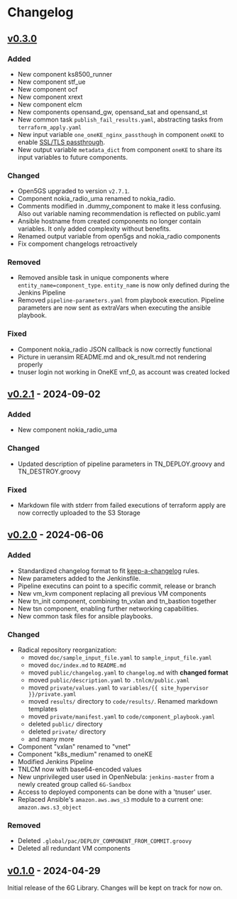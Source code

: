 # Changelog

## [v0.3.0]
### Added
- New component ks8500_runner
- New component stf_ue
- New component ocf
- New component xrext
- New component elcm
- New components opensand_gw, opensand_sat and opensand_st
- New common task `publish_fail_results.yaml`, abstracting tasks from `terraform_apply.yaml`
- New input variable `one_oneKE_nginx_passthough` in component `oneKE` to enable [SSL/TLS passthrough](https://kubernetes.github.io/ingress-nginx/user-guide/tls/#ssl-passthrough).
- New output variable `metadata_dict` from component `oneKE` to share its input variables to future components.
### Changed
- Open5GS upgraded to version `v2.7.1`.
- Component nokia_radio_uma renamed to nokia_radio.
- Comments modified in .dummy_component to make it less confusing. Also out variable naming recommendation is reflected on public.yaml
- Ansible hostname from created components no longer contain variables. It only added complexity without benefits.
- Renamed output variable from open5gs and nokia_radio components
- Fix compoment changelogs retroactively
### Removed
- Removed ansible task in unique components where `entity_name=component_type`. `entity_name` is now only defined during the Jenkins Pipeline
- Removed `pipeline-parameters.yaml` from playbook execution. Pipeline parameters are now sent as extraVars when executing the ansible playbook.
### Fixed
- Component nokia_radio JSON callback is now correctly functional
- Picture in ueransim README.md and ok_result.md not rendering properly
- tnuser login not working in OneKE vnf_0, as account was created locked

## [v0.2.1] - 2024-09-02
### Added
- New component nokia_radio_uma
### Changed
- Updated description of pipeline parameters in TN_DEPLOY.groovy and TN_DESTROY.groovy
### Fixed
- Markdown file with stderr from failed executions of terraform apply are now correctly uploaded to the S3 Storage


## [v0.2.0] - 2024-06-06
### Added
- Standardized changelog format to fit [keep-a-changelog](https://github.com/olivierlacan/keep-a-changelog/blob/main/CHANGELOG.md) rules.
- New parameters added to the Jenkinsfile.
- Pipeline executins can point to a specific commit, release or branch
- New vm_kvm component replacing all previous VM components
- New tn_init component, combining tn_vxlan and tn_bastion together
- New tsn component, enabling further networking capabilities.
- New common task files for ansible playbooks.
### Changed
- Radical repository reorganization:
    - moved `doc/sample_input_file.yaml` to `sample_input_file.yaml`
    - moved `doc/index.md` to `README.md`
    - moved `public/changelog.yaml` to `changelog.md` with **changed format**
    - moved `public/description.yaml` to `.tnlcm/public.yaml`
    - moved `private/values.yaml` to `variables/{{ site_hypervisor }}/private.yaml`
    - moved `results/` directory to `code/results/`. Renamed markdown templates
    - moved `private/manifest.yaml` to `code/component_playbook.yaml`
    - deleted `public/` directory
    - deleted `private/` directory
    - and many more
- Component "vxlan" renamed to "vnet"
- Component "k8s_medium" renamed to oneKE
- Modified Jenkins Pipeline
- TNLCM now with base64-encoded values
- New unprivileged user used in OpenNebula: `jenkins-master` from a newly created group called `6G-Sandbox`
- Access to deployed components can be done with a 'tnuser' user.
- Replaced Ansible's `amazon.aws.aws_s3` module to a current one: `amazon.aws.s3_object`
### Removed
- Deleted `.global/pac/DEPLOY_COMPONENT_FROM_COMMIT.groovy`
- Deleted all redundant VM components


## [v0.1.0] - 2024-04-29
Initial release of the 6G Library. Changes will be kept on track for now on.


<!-- Change latest version value at every release -->
[unreleased]: https://github.com/6G-SANDBOX/6G-Library/compare/v0.3.0...HEAD
[v0.3.0]: https://github.com/6G-SANDBOX/6G-Library/compare/v0.2.1...v0.3.0
[v0.2.1]: https://github.com/6G-SANDBOX/6G-Library/compare/v0.2.0...v0.2.1
[v0.2.0]: https://github.com/6G-SANDBOX/6G-Library/compare/v0.1.0...v0.2.0
[v0.1.0]: https://github.com/6G-SANDBOX/6G-Library/releases/tag/v0.1.0



<!-- FIELDS PER VERSION -->
<!--
### Added

- New features

### Changed

- Changes in existing functionality

### Deprecated

- Soon-to-be removed features

### Removed

- Removed features

### Fixed

- Bug fixes

### Security

- Vulnerability warnings
-->
